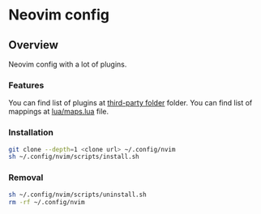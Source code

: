 # Neovim config

## Overview

Neovim config with a lot of plugins.

### Features

You can find list of plugins at [third-party folder](third-party/) folder.
You can find list of mappings at [lua/maps.lua](lua/maps.lua) file.

### Installation

```bash
git clone --depth=1 <clone url> ~/.config/nvim
sh ~/.config/nvim/scripts/install.sh
```

### Removal 

```bash
sh ~/.config/nvim/scripts/uninstall.sh
rm -rf ~/.config/nvim
```

